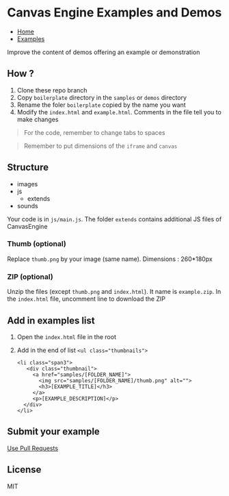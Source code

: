 # Canvas Engine Examples and Demos

* [Home](http://canvasengine.net)
* [Examples](http://rsamaium.github.com/CanvasEngine)

Improve the content of demos offering an example or demonstration

## How ?

1. Clone these repo branch
2. Copy `boilerplate` directory in the `samples` or `demos` directory
3. Rename the foler `boilerplate` copied by the name you want
4. Modify the `index.html` and `example.html`. Comments in the file tell you to make changes

> For the code, remember to change tabs to spaces

> Remember to put dimensions of the `iframe`  and `canvas`

## Structure

* images
* js
   * extends
* sounds

Your code is in `js/main.js`. The folder `extends` contains additional JS files of CanvasEngine

### Thumb (optional)

Replace `thumb.png` by your image (same name). Dimensions : 260*180px

### ZIP (optional)

Unzip the files (except `thumb.png` and `index.html`). It name is `example.zip`. In the `index.html` file, uncomment line to download the ZIP

## Add in examples list

1. Open the `index.html` file in the root
2. Add in the end of list `<ul class="thumbnails">`

       <li class="span3">
          <div class="thumbnail">
            <a href="samples/[FOLDER_NAME]">
              <img src="samples/[FOLDER_NAME]/thumb.png" alt="">
              <h3>[EXAMPLE_TITLE]</h3>
            </a>
            <p>[EXAMPLE_DESCRIPTION]</p>
         </div>
       </li>

## Submit your example

[Use Pull Requests](https://help.github.com/articles/using-pull-requests)

## License
MIT